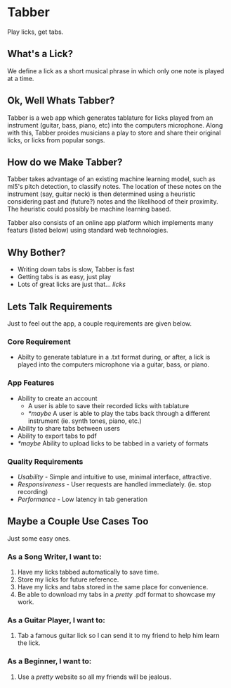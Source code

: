 # Tabber
Play licks, get tabs.

## What's a Lick? 
We define a lick as a short musical phrase in which only one note is played at a time.

## Ok, Well Whats Tabber?
Tabber is a web app which generates tablature for licks played from an instrument (guitar, bass, piano, etc) into the computers microphone. Along with this, Tabber proides musicians a play to store and share their original licks, or licks from popular songs.

## How do we Make Tabber?
Tabber takes advantage of an existing machine learning model, such as ml5's pitch detection, to classify notes. The location of these notes on the instrument (say, guitar neck) is then determined using a heuristic considering past and (future?) notes and the likelihood of their proximity. The heuristic could possibly be machine learning based. 

Tabber also consists of an online app platform which implements many featurs (listed below) using standard web technologies.

## Why Bother?
- Writing down tabs is slow, Tabber is fast
- Getting tabs is as easy, just play
- Lots of great licks are just that... _licks_

## Lets Talk Requirements
Just to feel out the app, a couple requirements are given below.

### Core Requirement
- Abilty to generate tablature in a .txt format during, or after, a lick is played into the computers microphone via a guitar, bass, or piano.

### App Features
- Ability to create an account
    - A user is able to save their recorded licks with tablature
    - _*maybe_ A user is able to play the tabs back through a different instrument (ie. synth tones, piano, etc.)
- Ability to share tabs between users
- Ability to export tabs to pdf
- _*maybe_ Ability to upload licks to be tabbed in a variety of formats 

### Quality Requirements
- _Usability_ - Simple and intuitive to use, minimal interface, attractive.
- _Responsiveness_ - User requests are handled immediately. (ie. stop recording)
- _Performance_ - Low latency in tab generation

## Maybe a Couple Use Cases Too
Just some easy ones.

### As a Song Writer, I want to:
1. Have my licks tabbed automatically to save time.
2. Store my licks for future reference.
3. Have my licks and tabs stored in the same place for convenience.
4. Be able to download my tabs in a _pretty_ .pdf format to showcase my work.

### As a Guitar Player, I want to:
1. Tab a famous guitar lick so I can send it to my friend to help him learn the lick.

### As a Beginner, I want to:
1. Use a _pretty_ website so all my friends will be jealous.

